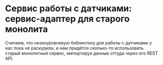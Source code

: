 Сервис работы с датчиками: сервис-адаптер для старого монолита
======================================================================

Считаем, что низкоуровневую библиотеку для работы с датчиками у нас пока не раскурили,
и нам придётся сколько-то использовать старый монолитный сервис, импортируя данные оттуда через его REST API.